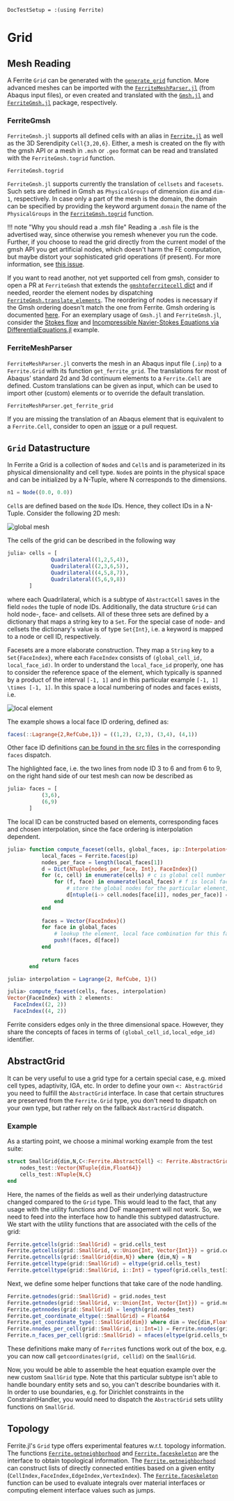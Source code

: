 ```@meta
DocTestSetup = :(using Ferrite)
```

# Grid

## Mesh Reading

A Ferrite `Grid` can be generated with the [`generate_grid`](@ref) function. 
More advanced meshes can be imported with the 
[`FerriteMeshParser.jl`](https://github.com/Ferrite-FEM/FerriteMeshParser.jl) (from Abaqus input files),
or even created and translated with the [`Gmsh.jl`](https://github.com/JuliaFEM/Gmsh.jl) and [`FerriteGmsh.jl`](https://github.com/Ferrite-FEM/FerriteGmsh.jl) package, respectively.

### FerriteGmsh

`FerriteGmsh.jl` supports all defined cells with an alias in [`Ferrite.jl`](https://github.com/Ferrite-FEM/Ferrite.jl/blob/master/src/Grid/grid.jl#L39-L54) as well as the 3D Serendipity `Cell{3,20,6}`.
Either, a mesh is created on the fly with the gmsh API or a mesh in `.msh` or `.geo` format can be read and translated with the `FerriteGmsh.togrid` function.
```@docs
FerriteGmsh.togrid
```
`FerriteGmsh.jl` supports currently the translation of `cellsets` and `facesets`.
Such sets are defined in Gmsh as `PhysicalGroups` of dimension `dim` and `dim-1`, respectively.
In case only a part of the mesh is the domain, the domain can be specified by providing the keyword argument `domain` the name of the `PhysicalGroups` in the [`FerriteGmsh.togrid`](@ref) function.

!!! note "Why you should read a .msh file"
    Reading a `.msh` file is the advertised way, since otherwise you remesh whenever you run the code.
    Further, if you choose to read the grid directly from the current model of the gmsh API you get artificial nodes,
    which doesn't harm the FE computation, but maybe distort your sophisticated grid operations (if present).
    For more information, see [this issue](https://github.com/Ferrite-FEM/FerriteGmsh.jl/issues/20).

If you want to read another, not yet supported cell from gmsh, consider to open a PR at `FerriteGmsh` that extends the [`gmshtoferritecell` dict](https://github.com/Ferrite-FEM/FerriteGmsh.jl/blob/c9de4f64b3ad3c73fcb36758855a6e517c6d0d95/src/FerriteGmsh.jl#L6-L15)
and if needed, reorder the element nodes by dispatching [`FerriteGmsh.translate_elements`](https://github.com/Ferrite-FEM/FerriteGmsh.jl/blob/c9de4f64b3ad3c73fcb36758855a6e517c6d0d95/src/FerriteGmsh.jl#L17-L63).
The reordering of nodes is necessary if the Gmsh ordering doesn't match the one from Ferrite. Gmsh ordering is documented [here](https://gmsh.info/doc/texinfo/gmsh.html#Node-ordering).
For an exemplary usage of `Gmsh.jl` and `FerriteGmsh.jl`, consider the [Stokes flow](@ref) and [Incompressible Navier-Stokes Equations via DifferentialEquations.jl](@ref) example.

### FerriteMeshParser

`FerriteMeshParser.jl` converts the mesh in an Abaqus input file (`.inp`) to a `Ferrite.Grid` with its function `get_ferrite_grid`.
The translations for most of Abaqus' standard 2d and 3d continuum elements to a `Ferrite.Cell` are defined.
Custom translations can be given as input, which can be used to import other (custom) elements or to override the default translation.
```@docs
FerriteMeshParser.get_ferrite_grid
```

If you are missing the translation of an Abaqus element that is equivalent to a `Ferrite.Cell`,
consider to open an [issue](https://github.com/Ferrite-FEM/FerriteMeshParser.jl/issues/new) or a pull request. 

## `Grid` Datastructure

In Ferrite a Grid is a collection of `Node`s and `Cell`s and is parameterized in its physical dimensionality and cell type.
`Node`s are points in the physical space and can be initialized by a N-Tuple, where N corresponds to the dimensions.

```julia
n1 = Node((0.0, 0.0))
```

`Cell`s are defined based on the `Node` IDs. Hence, they collect IDs in a N-Tuple.
Consider the following 2D mesh:

![global mesh](./assets/global_mesh.svg)

The cells of the grid can be described in the following way

```julia
julia> cells = [
              Quadrilateral((1,2,5,4)),
              Quadrilateral((2,3,6,5)),
              Quadrilateral((4,5,8,7)),
              Quadrilateral((5,6,9,8))
       ]
```

where each Quadrilateral, which is a subtype of `AbstractCell` saves in the field `nodes` the tuple of node IDs.
Additionally, the data structure `Grid` can hold node-, face- and cellsets. 
All of these three sets are defined by a dictionary that maps a string key to a `Set`. 
For the special case of node- and cellsets the dictionary's value is of type `Set{Int}`, i.e. a keyword is mapped to a node or cell ID, respectively. 

Facesets are a more elaborate construction. They map a `String` key to a `Set{FaceIndex}`, where each `FaceIndex` consists of `(global_cell_id, local_face_id)`.
In order to understand the `local_face_id` properly, one has to consider the reference space of the element, which typically is spanned by a product of the interval ``[-1, 1]`` and in this particular example ``[-1, 1] \times [-1, 1]``. 
In this space a local numbering of nodes and faces exists, i.e.


![local element](./assets/local_element.svg)


The example shows a local face ID ordering, defined as:

```julia
faces(::Lagrange{2,RefCube,1}) = ((1,2), (2,3), (3,4), (4,1))
```

Other face ID definitions [can be found in the src files](https://github.com/Ferrite-FEM/Ferrite.jl/blob/8224282ab4d67cb523ef342e4a6ceb1716764ada/src/interpolations.jl#L154) in the corresponding `faces` dispatch.


The highlighted face, i.e. the two lines from node ID 3 to 6 and from 6 to 9, on the right hand side of our test mesh can now be described as

```julia
julia> faces = [
           (3,6),
           (6,9)
       ]
```

The local ID can be constructed based on elements, corresponding faces and chosen interpolation, since the face ordering is interpolation dependent.
```julia
julia> function compute_faceset(cells, global_faces, ip::Interpolation{dim}) where {dim}
           local_faces = Ferrite.faces(ip)
           nodes_per_face = length(local_faces[1])
           d = Dict{NTuple{nodes_per_face, Int}, FaceIndex}()
           for (c, cell) in enumerate(cells) # c is global cell number
               for (f, face) in enumerate(local_faces) # f is local face number
                   # store the global nodes for the particular element, local face combination
                   d[ntuple(i-> cell.nodes[face[i]], nodes_per_face)] = FaceIndex(c, f)
               end
           end
       
           faces = Vector{FaceIndex}()
           for face in global_faces
               # lookup the element, local face combination for this face
               push!(faces, d[face])
           end
       
           return faces
       end

julia> interpolation = Lagrange{2, RefCube, 1}()

julia> compute_faceset(cells, faces, interpolation)
Vector{FaceIndex} with 2 elements:
  FaceIndex((2, 2))
  FaceIndex((4, 2))
```

Ferrite considers edges only in the three dimensional space. However, they share the concepts of faces in terms of `(global_cell_id,local_edge_id)` identifier.

## AbstractGrid

It can be very useful to use a grid type for a certain special case, e.g. mixed cell types, adaptivity, IGA, etc.
In order to define your own `<: AbstractGrid` you need to fulfill the `AbstractGrid` interface.
In case that certain structures are preserved from the `Ferrite.Grid` type, you don't need to dispatch on your own type, but rather rely on the fallback `AbstractGrid` dispatch.

### Example

As a starting point, we choose a minimal working example from the test suite:

```julia
struct SmallGrid{dim,N,C<:Ferrite.AbstractCell} <: Ferrite.AbstractGrid{dim}
    nodes_test::Vector{NTuple{dim,Float64}}
    cells_test::NTuple{N,C}
end
```

Here, the names of the fields as well as their underlying datastructure changed compared to the `Grid` type. This would lead to the fact, that any usage
with the utility functions and DoF management will not work. So, we need to feed into the interface how to handle this subtyped datastructure.
We start with the utility functions that are associated with the cells of the grid:

```julia
Ferrite.getcells(grid::SmallGrid) = grid.cells_test
Ferrite.getcells(grid::SmallGrid, v::Union{Int, Vector{Int}}) = grid.cells_test[v]
Ferrite.getncells(grid::SmallGrid{dim,N}) where {dim,N} = N
Ferrite.getcelltype(grid::SmallGrid) = eltype(grid.cells_test)
Ferrite.getcelltype(grid::SmallGrid, i::Int) = typeof(grid.cells_test[i])
```

Next, we define some helper functions that take care of the node handling.

```julia
Ferrite.getnodes(grid::SmallGrid) = grid.nodes_test
Ferrite.getnodes(grid::SmallGrid, v::Union{Int, Vector{Int}}) = grid.nodes_test[v]
Ferrite.getnnodes(grid::SmallGrid) = length(grid.nodes_test)
Ferrite.get_coordinate_eltype(::SmallGrid) = Float64
Ferrite.get_coordinate_type(::SmallGrid{dim}) where dim = Vec{dim,Float64}
Ferrite.nnodes_per_cell(grid::SmallGrid, i::Int=1) = Ferrite.nnodes(grid.cells_test[i])
Ferrite.n_faces_per_cell(grid::SmallGrid) = nfaces(eltype(grid.cells_test))
```

These definitions make many of `Ferrite`s functions work out of the box, e.g. you can now call 
`getcoordinates(grid, cellid)` on the `SmallGrid`. 

Now, you would be able to assemble the heat equation example over the new custom `SmallGrid` type.
Note that this particular subtype isn't able to handle boundary entity sets and so, you can't describe boundaries with it.
In order to use boundaries, e.g. for Dirichlet constraints in the ConstraintHandler, you would need to dispatch the `AbstractGrid` sets utility functions on `SmallGrid`.

## Topology

Ferrite.jl's `Grid` type offers experimental features w.r.t. topology information. The functions [`Ferrite.getneighborhood`](@ref) and [`Ferrite.faceskeleton`](@ref)
are the interface to obtain topological information. The [`Ferrite.getneighborhood`](@ref) can construct lists of directly connected entities based on a given entity (`CellIndex,FaceIndex,EdgeIndex,VertexIndex`).
The [`Ferrite.faceskeleton`](@ref) function can be used to evaluate integrals over material interfaces or computing element interface values such as jumps.

